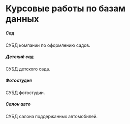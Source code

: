 # Курсовые работы по базам данных  

##### Сад
СУБД компании по оформлению садов.

##### Детский сад
СУБД детского сада.

##### Фотостудия
СУБД фотостудии.

##### Салон авто
СУБД салона поддержанных автомобилей.
